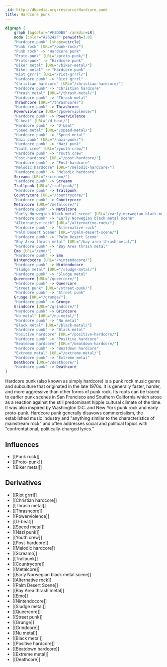 ```yaml
---
_id: http://dbpedia.org/resource/Hardcore_punk
title: Hardcore punk
---
```


```dot
digraph {
	graph [bgcolor="#F3DDB8" rankdir=LR]
	node [color="#26242F" penwidth=3.0]
	"Hardcore punk" [shape=circle]
	"Punk rock" [URL="/punk-rock/"]
	"Punk rock" -> "Hardcore punk"
	"Proto-punk" [URL="/proto-punk/"]
	"Proto-punk" -> "Hardcore punk"
	"Biker metal" [URL="/biker-metal/"]
	"Biker metal" -> "Hardcore punk"
	"Riot grrrl" [URL="/riot-grrrl/"]
	"Hardcore punk" -> "Riot grrrl"
	"Christian hardcore" [URL="/christian-hardcore/"]
	"Hardcore punk" -> "Christian hardcore"
	"Thrash metal" [URL="/thrash-metal/"]
	"Hardcore punk" -> "Thrash metal"
	Thrashcore [URL="/thrashcore/"]
	"Hardcore punk" -> Thrashcore
	Powerviolence [URL="/powerviolence/"]
	"Hardcore punk" -> Powerviolence
	"D-beat" [URL="/d-beat/"]
	"Hardcore punk" -> "D-beat"
	"Speed metal" [URL="/speed-metal/"]
	"Hardcore punk" -> "Speed metal"
	"Nazi punk" [URL="/nazi-punk/"]
	"Hardcore punk" -> "Nazi punk"
	"Youth crew" [URL="/youth-crew/"]
	"Hardcore punk" -> "Youth crew"
	"Post-hardcore" [URL="/post-hardcore/"]
	"Hardcore punk" -> "Post-hardcore"
	"Melodic hardcore" [URL="/melodic-hardcore/"]
	"Hardcore punk" -> "Melodic hardcore"
	Screamo [URL="/screamo/"]
	"Hardcore punk" -> Screamo
	Trallpunk [URL="/trallpunk/"]
	"Hardcore punk" -> Trallpunk
	Countrycore [URL="/countrycore/"]
	"Hardcore punk" -> Countrycore
	Metalcore [URL="/metalcore/"]
	"Hardcore punk" -> Metalcore
	"Early Norwegian black metal scene" [URL="/early-norwegian-black-metal-scene/"]
	"Hardcore punk" -> "Early Norwegian black metal scene"
	"Alternative rock" [URL="/alternative-rock/"]
	"Hardcore punk" -> "Alternative rock"
	"Palm Desert Scene" [URL="/palm-desert-scene/"]
	"Hardcore punk" -> "Palm Desert Scene"
	"Bay Area thrash metal" [URL="/bay-area-thrash-metal/"]
	"Hardcore punk" -> "Bay Area thrash metal"
	Emo [URL="/emo/"]
	"Hardcore punk" -> Emo
	Nintendocore [URL="/nintendocore/"]
	"Hardcore punk" -> Nintendocore
	"Sludge metal" [URL="/sludge-metal/"]
	"Hardcore punk" -> "Sludge metal"
	Queercore [URL="/queercore/"]
	"Hardcore punk" -> Queercore
	"Street punk" [URL="/street-punk/"]
	"Hardcore punk" -> "Street punk"
	Grunge [URL="/grunge/"]
	"Hardcore punk" -> Grunge
	Grindcore [URL="/grindcore/"]
	"Hardcore punk" -> Grindcore
	"Nu metal" [URL="/nu-metal/"]
	"Hardcore punk" -> "Nu metal"
	"Black metal" [URL="/black-metal/"]
	"Hardcore punk" -> "Black metal"
	"Positive hardcore" [URL="/positive-hardcore/"]
	"Hardcore punk" -> "Positive hardcore"
	"Beatdown hardcore" [URL="/beatdown-hardcore/"]
	"Hardcore punk" -> "Beatdown hardcore"
	"Extreme metal" [URL="/extreme-metal/"]
	"Hardcore punk" -> "Extreme metal"
	Deathcore [URL="/deathcore/"]
	"Hardcore punk" -> Deathcore
}
```

Hardcore punk (also known as simply hardcore) is a punk rock music genre and subculture that originated in the late 1970s. It is generally faster, harder, and more aggressive than other forms of punk rock. Its roots can be traced to earlier punk scenes in San Francisco and Southern California which arose as a reaction against the still predominant hippie cultural climate of the time. It was also inspired by Washington D.C. and New York punk rock and early proto-punk. Hardcore punk generally disavows commercialism, the established music industry and "anything similar to the characteristics of mainstream rock" and often addresses social and political topics with "confrontational, politically-charged lyrics."

## Influences

- [[Punk rock]]
- [[Proto-punk]]
- [[Biker metal]]

## Derivatives

- [[Riot grrrl]]
- [[Christian hardcore]]
- [[Thrash metal]]
- [[Thrashcore]]
- [[Powerviolence]]
- [[D-beat]]
- [[Speed metal]]
- [[Nazi punk]]
- [[Youth crew]]
- [[Post-hardcore]]
- [[Melodic hardcore]]
- [[Screamo]]
- [[Trallpunk]]
- [[Countrycore]]
- [[Metalcore]]
- [[Early Norwegian black metal scene]]
- [[Alternative rock]]
- [[Palm Desert Scene]]
- [[Bay Area thrash metal]]
- [[Emo]]
- [[Nintendocore]]
- [[Sludge metal]]
- [[Queercore]]
- [[Street punk]]
- [[Grunge]]
- [[Grindcore]]
- [[Nu metal]]
- [[Black metal]]
- [[Positive hardcore]]
- [[Beatdown hardcore]]
- [[Extreme metal]]
- [[Deathcore]]
